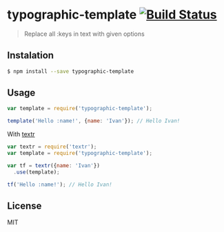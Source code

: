 # typographic-template [![Build Status](https://travis-ci.org/andrepolischuk/typographic-template.svg?branch=master)](https://travis-ci.org/andrepolischuk/typographic-template)

  > Replace all :keys in text with given options

## Instalation

```sh
$ npm install --save typographic-template
```

## Usage

```js
var template = require('typographic-template');

template('Hello :name!', {name: 'Ivan'}); // Hello Ivan!
```

  With [textr](https://github.com/shuvalov-anton/textr)

```js
var textr = require('textr');
var template = require('typographic-template');

var tf = textr({name: 'Ivan'})
  .use(template);

tf('Hello :name!'); // Hello Ivan!
```

## License

  MIT
